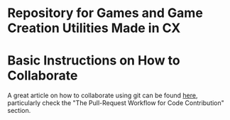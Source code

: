 # Repository for Games and Game Creation Utilities Made in CX

# Basic Instructions on How to Collaborate

A great article on how to collaborate using git can be found [here](https://code.tutsplus.com/tutorials/how-to-collaborate-on-github--net-34267), particularly check the "The Pull-Request Workflow for Code Contribution" section.
